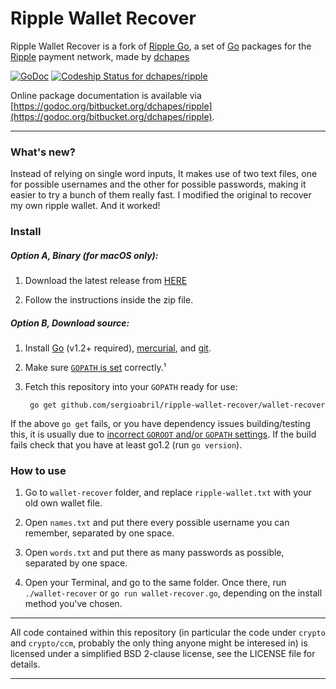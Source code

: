 Ripple Wallet Recover
=========

Ripple Wallet Recover is a fork of [Ripple Go](https://bitbucket.org/dchapes/ripple),
a set of [Go](http://golang.org/) packages
for the [Ripple](https://ripple.com) payment network, made by [dchapes](https://bitbucket.org/dchapes)

[![GoDoc](https://godoc.org/bitbucket.org/dchapes/ripple?status.png)](https://godoc.org/bitbucket.org/dchapes/ripple)
[ ![Codeship Status for dchapes/ripple](https://codeship.io/projects/d4c658d0-3922-0132-ffeb-4eb13bd0ee77/status)](https://codeship.io/projects/42157)

Online package documentation is available via
[https://godoc.org/bitbucket.org/dchapes/ripple](https://godoc.org/bitbucket.org/dchapes/ripple).

---

### What's new?

Instead of relying on single word inputs, It makes use of two text files, one for possible usernames and the other for possible passwords, making it easier to try a bunch of them really fast. I modified the original to recover my own ripple wallet. And it worked!

### Install

##### Option A, Binary (for macOS only):

1. Download the latest release from [HERE](https://github.com/sergioabril/ripple-wallet-recover/releases) 

2. Follow the instructions inside the zip file.

##### Option B, Download source:

1. Install [Go](http://golang.org/doc/install) (v1.2+ required),
   [mercurial](http://mercurial.selenic.com/), and
   [git](http://gitscm.com/).

2. Make sure [`GOPATH` is set](http://golang.org/doc/code.html#GOPATH)
   correctly.¹

3. Fetch this repository into your `GOPATH` ready for use:

		go get github.com/sergioabril/ripple-wallet-recover/wallet-recover

If the above `go get` fails, or you have dependency issues building/testing this,
it is usually due to
[incorrect `GOROOT` and/or `GOPATH` settings](http://golang.org/doc/code.html#GOPATH).
If the build fails check that you have at least go1.2 (run `go version`).


### How to use

1. Go to `wallet-recover` folder, and replace `ripple-wallet.txt` with your old own wallet file.

2. Open `names.txt` and put there every possible username you can remember, separated by one space.

3. Open `words.txt` and put there as many passwords as possible, separated by one space.

4. Open your Terminal, and go to the same folder. Once there, run `./wallet-recover` or `go run wallet-recover.go`, depending on the install method you've chosen.

---

All code contained within this repository (in particular the code under
`crypto` and `crypto/ccm`, probably the only thing anyone might be
interesed in) is licensed under a simplified BSD 2-clause license, see
the LICENSE file for details.

---
